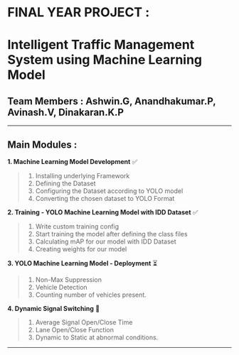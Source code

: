 #                                     **FINAL YEAR PROJECT :**


# **Intelligent Traffic Management System using Machine Learning Model**

##  Team Members : Ashwin.G, Anandhakumar.P, Avinash.V, Dinakaran.K.P

--- 

## **Main Modules** : 

**1. Machine Learning Model Development** ✅
>1. Installing underlying Framework
>2. Defining the Dataset 
>3. Configuring the Dataset according to YOLO model
>4. Converting the chosen dataset to YOLO Format

**2. Training - YOLO Machine Learning Model with IDD Dataset** ✅
>1. Write custom training config
>2. Start training the model after defining the class files
>3. Calculating mAP for our model with IDD Dataset
>4. Creating weights for our model

**3. YOLO Machine Learning Model - Deployment** ⏳
>1. Non-Max Suppression
>2. Vehicle Detection
>3. Counting number of vehicles present.

**4. Dynamic Signal Switching** 🚦
>1. Average Signal Open/Close Time
>2. Lane Open/Close Function
>3. Dynamic to Static at abnormal conditions.
---
